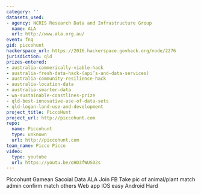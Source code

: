 ```yaml
---
category: ''
datasets_used:
- agency: NCRIS Research Data and Infrastructure Group
  name: ALA
  url: http://www.ala.org.au/
event: fnq
gid: piccohunt
hackerspace_url: https://2016.hackerspace.govhack.org/node/2276
jurisdiction: qld
prizes-entered:
- australia-commerically-viable-hack
- australia-fresh-data-hack-(api’s-and-data-services)
- australia-community-resilience-hack
- australia-location-data
- australia-smarter-data
- wa-sustainable-coastlines-prize
- qld-best-innovative-use-of-data-sets
- qld-logan-land-use-and-development
project_title: PiccoHunt
project_url: http://piccohunt.com
repo:
  name: Piccohunt
  type: unknown
  url: http://piccohunt.com
team_name: Picco Picco
video:
  type: youtube
  url: https://youtu.be/oHD3fWUS02s
---
```


Piccohunt Gamean Sacoial
Data ALA
Join FB
Take pic of animal/plant
match
admin confirm match others
Web app IOS easy
Android Hard